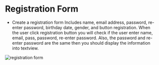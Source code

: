 # Registration Form
- Create a registration form Includes name, email address, password, re-enter password, birthday date, gender, and button registration. When the user click 
registration button you will check if the user enter name, email, pass, password, re-enter password. Also, the password and re-enter password are the same then you 
should display the information into textview.

![registration form](https://user-images.githubusercontent.com/92260346/139601292-bb1517e4-158d-47d6-a975-9f2971b06bcd.png)
